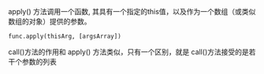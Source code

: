 apply() 方法调用一个函数, 其具有一个指定的this值，以及作为一个数组（或类似数组的对象）提供的参数。

    func.apply(thisArg, [argsArray])

call()方法的作用和 apply() 方法类似，只有一个区别，就是 call()方法接受的是若干个参数的列表